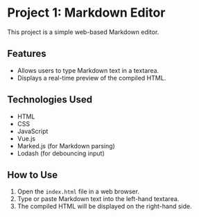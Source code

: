 # Project 1: Markdown Editor

This project is a simple web-based Markdown editor.

## Features

*   Allows users to type Markdown text in a textarea.
*   Displays a real-time preview of the compiled HTML.

## Technologies Used

*   HTML
*   CSS
*   JavaScript
*   Vue.js
*   Marked.js (for Markdown parsing)
*   Lodash (for debouncing input)

## How to Use

1.  Open the `index.html` file in a web browser.
2.  Type or paste Markdown text into the left-hand textarea.
3.  The compiled HTML will be displayed on the right-hand side.
